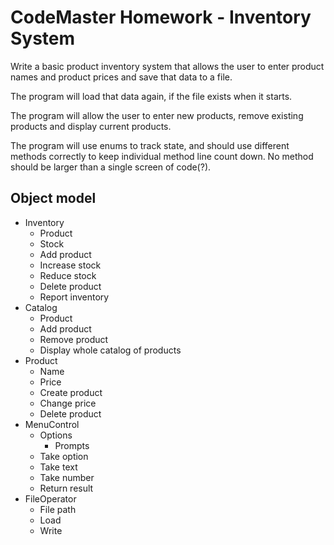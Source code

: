 # CodeMaster Homework - Inventory System

Write a basic product inventory system that allows the user to enter product names and product prices and save that data to a file.

The program will load that data again, if the file exists when it starts.

The program will allow the user to enter new products, remove existing products and display current products.

The program will use enums to track state, and should use different methods correctly to keep individual method line count down. No method should be larger than a single screen of code(?).

## Object model

- Inventory
    - Product
    - Stock
    - Add product
    - Increase stock
    - Reduce stock
    - Delete product
    - Report inventory
- Catalog
    - Product
    - Add product
    - Remove product
    - Display whole catalog of products
- Product
    - Name
    - Price
    - Create product
    - Change price
    - Delete product
- MenuControl
    - Options
        - Prompts
    - Take option
    - Take text
    - Take number
    - Return result
- FileOperator
    - File path
    - Load
    - Write